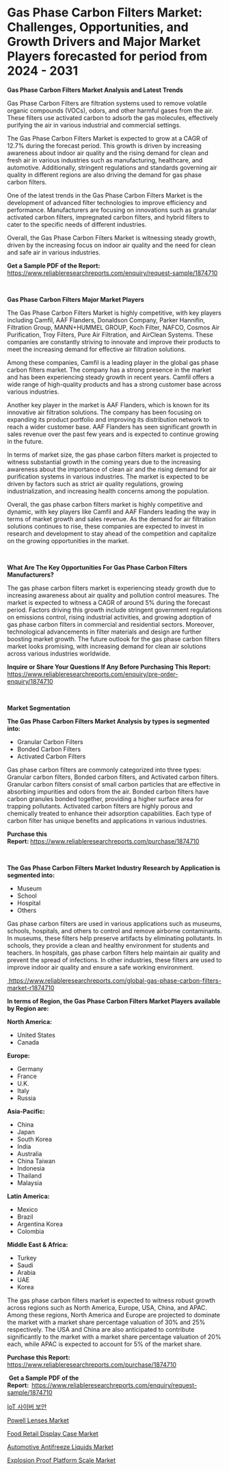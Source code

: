 <p><h1>Gas Phase Carbon Filters Market: Challenges, Opportunities, and Growth Drivers and Major Market Players forecasted for period from 2024 - 2031</h1></p><p><strong>Gas Phase Carbon Filters Market Analysis and Latest Trends</strong></p>
<p><p>Gas Phase Carbon Filters are filtration systems used to remove volatile organic compounds (VOCs), odors, and other harmful gases from the air. These filters use activated carbon to adsorb the gas molecules, effectively purifying the air in various industrial and commercial settings.</p><p>The Gas Phase Carbon Filters Market is expected to grow at a CAGR of 12.7% during the forecast period. This growth is driven by increasing awareness about indoor air quality and the rising demand for clean and fresh air in various industries such as manufacturing, healthcare, and automotive. Additionally, stringent regulations and standards governing air quality in different regions are also driving the demand for gas phase carbon filters.</p><p>One of the latest trends in the Gas Phase Carbon Filters Market is the development of advanced filter technologies to improve efficiency and performance. Manufacturers are focusing on innovations such as granular activated carbon filters, impregnated carbon filters, and hybrid filters to cater to the specific needs of different industries.</p><p>Overall, the Gas Phase Carbon Filters Market is witnessing steady growth, driven by the increasing focus on indoor air quality and the need for clean and safe air in various industries.</p></p>
<p><strong>Get a Sample PDF of the Report:&nbsp;</strong> <a href="https://www.reliableresearchreports.com/enquiry/request-sample/1874710">https://www.reliableresearchreports.com/enquiry/request-sample/1874710</a></p>
<p>&nbsp;</p>
<p><strong>Gas Phase Carbon Filters Major Market Players</strong></p>
<p><p>The Gas Phase Carbon Filters Market is highly competitive, with key players including Camfil, AAF Flanders, Donaldson Company, Parker Hannifin, Filtration Group, MANN+HUMMEL GROUP, Koch Filter, NAFCO, Cosmos Air Purification, Troy Filters, Pure Air Filtration, and AirClean Systems. These companies are constantly striving to innovate and improve their products to meet the increasing demand for effective air filtration solutions.</p><p>Among these companies, Camfil is a leading player in the global gas phase carbon filters market. The company has a strong presence in the market and has been experiencing steady growth in recent years. Camfil offers a wide range of high-quality products and has a strong customer base across various industries.</p><p>Another key player in the market is AAF Flanders, which is known for its innovative air filtration solutions. The company has been focusing on expanding its product portfolio and improving its distribution network to reach a wider customer base. AAF Flanders has seen significant growth in sales revenue over the past few years and is expected to continue growing in the future.</p><p>In terms of market size, the gas phase carbon filters market is projected to witness substantial growth in the coming years due to the increasing awareness about the importance of clean air and the rising demand for air purification systems in various industries. The market is expected to be driven by factors such as strict air quality regulations, growing industrialization, and increasing health concerns among the population.</p><p>Overall, the gas phase carbon filters market is highly competitive and dynamic, with key players like Camfil and AAF Flanders leading the way in terms of market growth and sales revenue. As the demand for air filtration solutions continues to rise, these companies are expected to invest in research and development to stay ahead of the competition and capitalize on the growing opportunities in the market.</p></p>
<p>&nbsp;</p>
<p><strong>What Are The Key Opportunities For Gas Phase Carbon Filters Manufacturers?</strong></p>
<p><p>The gas phase carbon filters market is experiencing steady growth due to increasing awareness about air quality and pollution control measures. The market is expected to witness a CAGR of around 5% during the forecast period. Factors driving this growth include stringent government regulations on emissions control, rising industrial activities, and growing adoption of gas phase carbon filters in commercial and residential sectors. Moreover, technological advancements in filter materials and design are further boosting market growth. The future outlook for the gas phase carbon filters market looks promising, with increasing demand for clean air solutions across various industries worldwide.</p></p>
<p><strong>Inquire or Share Your Questions If Any Before Purchasing This Report:</strong> <a href="https://www.reliableresearchreports.com/enquiry/pre-order-enquiry/1874710">https://www.reliableresearchreports.com/enquiry/pre-order-enquiry/1874710</a></p>
<p>&nbsp;</p>
<p><strong>Market Segmentation</strong></p>
<p><strong>The Gas Phase Carbon Filters Market Analysis by types is segmented into:</strong></p>
<p><ul><li>Granular Carbon Filters</li><li>Bonded Carbon Filters</li><li>Activated Carbon Filters</li></ul></p>
<p><p>Gas phase carbon filters are commonly categorized into three types: Granular carbon filters, Bonded carbon filters, and Activated carbon filters. Granular carbon filters consist of small carbon particles that are effective in absorbing impurities and odors from the air. Bonded carbon filters have carbon granules bonded together, providing a higher surface area for trapping pollutants. Activated carbon filters are highly porous and chemically treated to enhance their adsorption capabilities. Each type of carbon filter has unique benefits and applications in various industries.</p></p>
<p><strong>Purchase this Report:&nbsp;</strong><a href="https://www.reliableresearchreports.com/purchase/1874710">https://www.reliableresearchreports.com/purchase/1874710</a></p>
<p>&nbsp;</p>
<p><strong>The Gas Phase Carbon Filters Market Industry Research by Application is segmented into:</strong></p>
<p><ul><li>Museum</li><li>School</li><li>Hospital</li><li>Others</li></ul></p>
<p><p>Gas phase carbon filters are used in various applications such as museums, schools, hospitals, and others to control and remove airborne contaminants. In museums, these filters help preserve artifacts by eliminating pollutants. In schools, they provide a clean and healthy environment for students and teachers. In hospitals, gas phase carbon filters help maintain air quality and prevent the spread of infections. In other industries, these filters are used to improve indoor air quality and ensure a safe working environment.</p></p>
<p><a href="https://www.reliableresearchreports.com/global-gas-phase-carbon-filters-market-r1874710">&nbsp;https://www.reliableresearchreports.com/global-gas-phase-carbon-filters-market-r1874710</a></p>
<p><strong>In terms of Region, the Gas Phase Carbon Filters Market Players available by Region are:</strong></p>
<p>
    <p> <strong> North America: </strong>
        <ul>
            <li>United States</li>
            <li>Canada</li>
        </ul>
        </p> 
    <p> <strong> Europe: </strong>
        <ul>
            <li>Germany</li>
            <li>France</li>
            <li>U.K.</li>
            <li>Italy</li>
            <li>Russia</li>
        </ul>
        </p> 
    <p> <strong> Asia-Pacific: </strong>
        <ul>
            <li>China</li>
            <li>Japan</li>
            <li>South Korea</li>
            <li>India</li>
            <li>Australia</li>
            <li>China Taiwan</li>
            <li>Indonesia</li>
            <li>Thailand</li>
            <li>Malaysia</li>
        </ul>
        </p> 
    <p> <strong> Latin America: </strong>
        <ul>
            <li>Mexico</li>
            <li>Brazil</li>
            <li>Argentina Korea</li>
            <li>Colombia</li>
        </ul>
        </p> 
    <p> <strong> Middle East & Africa: </strong>
        <ul>
            <li>Turkey</li>
            <li>Saudi</li>
            <li>Arabia</li>
            <li>UAE</li>
            <li>Korea</li>
        </ul>
    </p>
    </p>
<p><p>The gas phase carbon filters market is expected to witness robust growth across regions such as North America, Europe, USA, China, and APAC. Among these regions, North America and Europe are projected to dominate the market with a market share percentage valuation of 30% and 25% respectively. The USA and China are also anticipated to contribute significantly to the market with a market share percentage valuation of 20% each, while APAC is expected to account for 5% of the market share.</p></p>
<p><strong>Purchase this Report: </strong><a href="https://www.reliableresearchreports.com/purchase/1874710">https://www.reliableresearchreports.com/purchase/1874710</a></p>
<p>&nbsp;<strong>Get a Sample PDF of the Report:&nbsp;&nbsp;</strong><a href="https://www.reliableresearchreports.com/enquiry/request-sample/1874710">https://www.reliableresearchreports.com/enquiry/request-sample/1874710</a></p>
<p><strong></strong></p>
<p><p><a href="https://github.com/khytkeqagplkzqvh/Market-Research-Report-List-1/blob/main/894427240334.md">IoT 사이버 보안</a></p><p><a href="https://view.publitas.com/reportprime-1/powell-lenses-market-share-evolution-and-market-growth-trends-2024-2031/">Powell Lenses Market</a></p><p><a href="https://github.com/cecuraprangm/Market-Research-Report-List-2/blob/main/food-retail-display-case-market.md">Food Retail Display Case Market</a></p><p><a href="https://funky-papaya-cf4.notion.site/Decoding-Automotive-Antifreeze-Liquids-Market-Metrics-Market-Share-Trends-and-Growth-Patterns-6c07200f91e04b6bba3ee7823c145df2">Automotive Antifreeze Liquids Market</a></p><p><a href="https://github.com/fiixsa/Market-Research-Report-List-2/blob/main/explosion-proof-platform-scale-market.md">Explosion Proof Platform Scale Market</a></p></p>